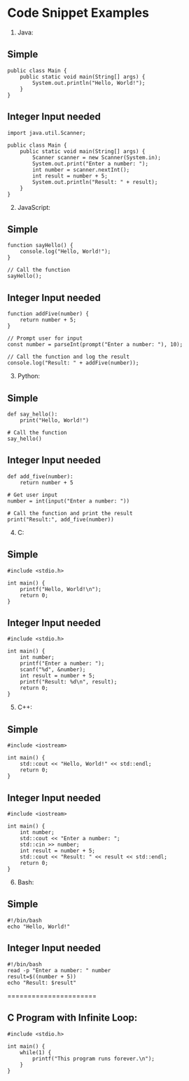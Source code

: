 # Code Snippet Examples

1. Java:

## Simple
```
public class Main {
    public static void main(String[] args) {
        System.out.println("Hello, World!");
    }
}

```

## Integer Input needed
```
import java.util.Scanner;

public class Main {
    public static void main(String[] args) {
        Scanner scanner = new Scanner(System.in);
        System.out.print("Enter a number: ");
        int number = scanner.nextInt();
        int result = number + 5;
        System.out.println("Result: " + result);
    }
}
```

2. JavaScript:

## Simple
```
function sayHello() {
    console.log("Hello, World!");
}

// Call the function
sayHello();

```

## Integer Input needed
```
function addFive(number) {
    return number + 5;
}

// Prompt user for input
const number = parseInt(prompt("Enter a number: "), 10);

// Call the function and log the result
console.log("Result: " + addFive(number));

```

3. Python:

## Simple
```
def say_hello():
    print("Hello, World!")

# Call the function
say_hello()

```

## Integer Input needed
```
def add_five(number):
    return number + 5

# Get user input
number = int(input("Enter a number: "))

# Call the function and print the result
print("Result:", add_five(number))

```

4. C:

## Simple
```
#include <stdio.h>

int main() {
    printf("Hello, World!\n");
    return 0;
}

```

## Integer Input needed
```
#include <stdio.h>

int main() {
    int number;
    printf("Enter a number: ");
    scanf("%d", &number);
    int result = number + 5;
    printf("Result: %d\n", result);
    return 0;
}

```

5. C++:

## Simple
```
#include <iostream>

int main() {
    std::cout << "Hello, World!" << std::endl;
    return 0;
}

```

## Integer Input needed
```
#include <iostream>

int main() {
    int number;
    std::cout << "Enter a number: ";
    std::cin >> number;
    int result = number + 5;
    std::cout << "Result: " << result << std::endl;
    return 0;
}
```

6. Bash:

## Simple
```
#!/bin/bash
echo "Hello, World!"

```

## Integer Input needed
```
#!/bin/bash
read -p "Enter a number: " number
result=$((number + 5))
echo "Result: $result"

```
======================

## C Program with Infinite Loop:
```
#include <stdio.h>

int main() {
    while(1) {
        printf("This program runs forever.\n");
    }
}
```